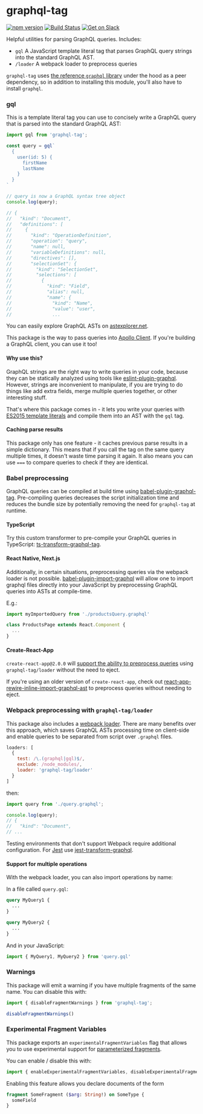 # graphql-tag
[![npm version](https://badge.fury.io/js/graphql-tag.svg)](https://badge.fury.io/js/graphql-tag)
[![Build Status](https://travis-ci.org/apollographql/graphql-tag.svg?branch=master)](https://travis-ci.org/apollographql/graphql-tag)
[![Get on Slack](https://img.shields.io/badge/slack-join-orange.svg)](http://www.apollodata.com/#slack)

Helpful utilities for parsing GraphQL queries. Includes:

- `gql` A JavaScript template literal tag that parses GraphQL query strings into the standard GraphQL AST.
- `/loader` A webpack loader to preprocess queries

`graphql-tag` uses [the reference `graphql` library](https://github.com/graphql/graphql-js) under the hood as a peer dependency, so in addition to installing this module, you'll also have to install `graphql`.

### gql

This is a template literal tag you can use to concisely write a GraphQL query that is parsed into the standard GraphQL AST:

```js
import gql from 'graphql-tag';

const query = gql`
  {
    user(id: 5) {
      firstName
      lastName
    }
  }
`

// query is now a GraphQL syntax tree object
console.log(query);

// {
//   "kind": "Document",
//   "definitions": [
//     {
//       "kind": "OperationDefinition",
//       "operation": "query",
//       "name": null,
//       "variableDefinitions": null,
//       "directives": [],
//       "selectionSet": {
//         "kind": "SelectionSet",
//         "selections": [
//           {
//             "kind": "Field",
//             "alias": null,
//             "name": {
//               "kind": "Name",
//               "value": "user",
//               ...
```

You can easily explore GraphQL ASTs on [astexplorer.net](https://astexplorer.net/#/drYr8X1rnP/1).

This package is the way to pass queries into [Apollo Client](https://github.com/apollostack/apollo-client). If you're building a GraphQL client, you can use it too!

#### Why use this?

GraphQL strings are the right way to write queries in your code, because they can be statically analyzed using tools like [eslint-plugin-graphql](https://github.com/apollostack/eslint-plugin-graphql). However, strings are inconvenient to manipulate, if you are trying to do things like add extra fields, merge multiple queries together, or other interesting stuff.

That's where this package comes in - it lets you write your queries with [ES2015 template literals](https://developer.mozilla.org/en-US/docs/Web/JavaScript/Reference/Template_literals) and compile them into an AST with the `gql` tag.

#### Caching parse results

This package only has one feature - it caches previous parse results in a simple dictionary. This means that if you call the tag on the same query multiple times, it doesn't waste time parsing it again. It also means you can use `===` to compare queries to check if they are identical.

### Babel preprocessing

GraphQL queries can be compiled at build time using [babel-plugin-graphql-tag](https://github.com/gajus/babel-plugin-graphql-tag). Pre-compiling queries decreases the script initialization time and reduces the bundle size by potentially removing the need for `graphql-tag` at runtime.

#### TypeScript
Try this custom transformer to pre-compile your GraphQL queries in TypeScript: [ts-transform-graphql-tag](https://github.com/firede/ts-transform-graphql-tag).

#### React Native, Next.js

Additionally, in certain situations, preprocessing queries via the webpack loader is not possible. [babel-plugin-import-graphql](https://www.npmjs.com/package/babel-plugin-import-graphql) will allow one to import graphql files directly into your JavaScript by preprocessing GraphQL queries into ASTs at compile-time.

E.g.:
```javascript
import myImportedQuery from './productsQuery.graphql'

class ProductsPage extends React.Component {
  ...
}
```

#### Create-React-App

`create-react-app@2.0.0` will [support the ability to preprocess queries](https://github.com/facebook/create-react-app/pull/3909) using `graphql-tag/loader` without the need to eject.

If you're using an older version of `create-react-app`, check out [react-app-rewire-inline-import-graphql-ast](https://www.npmjs.com/package/react-app-rewire-inline-import-graphql-ast) to preprocess queries without needing to eject.

### Webpack preprocessing with `graphql-tag/loader`

This package also includes a [webpack loader](https://webpack.js.org/concepts/loaders). There are many benefits over this approach, which saves GraphQL ASTs processing time on client-side and enable queries to be separated from script over `.graphql` files.

```js
loaders: [
  {
    test: /\.(graphql|gql)$/,
    exclude: /node_modules/,
    loader: 'graphql-tag/loader'
  }
]
```

then:

```js
import query from './query.graphql';

console.log(query);
// {
//   "kind": "Document",
// ...
```

Testing environments that don't support Webpack require additional configuration. For [Jest](https://facebook.github.io/jest/) use [jest-transform-graphql](https://github.com/remind101/jest-transform-graphql).

#### Support for multiple operations

With the webpack loader, you can also import operations by name:

In a file called `query.gql`:
```graphql
query MyQuery1 {
  ...
}

query MyQuery2 {
  ...
}
```

And in your JavaScript:
```javascript
import { MyQuery1, MyQuery2 } from 'query.gql'
```

### Warnings

This package will emit a warning if you have multiple fragments of the same name. You can disable this with:

```js
import { disableFragmentWarnings } from 'graphql-tag';

disableFragmentWarnings()
```

### Experimental Fragment Variables

This package exports an `experimentalFragmentVariables` flag that allows you to use experimental support for [parameterized fragments](https://github.com/facebook/graphql/issues/204).

You can enable / disable this with:
```js
import { enableExperimentalFragmentVariables, disableExperimentalFragmentVariables } from 'graphql-tag';
```

Enabling this feature allows you declare documents of the form
```graphql
fragment SomeFragment ($arg: String!) on SomeType {
  someField
}
```
